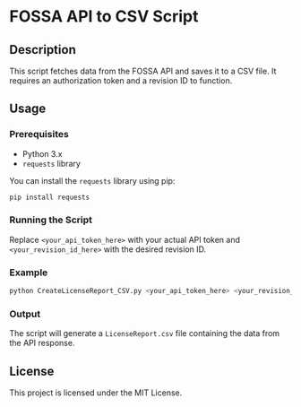 
# FOSSA API to CSV Script

## Description

This script fetches data from the FOSSA API and saves it to a CSV file. It requires an authorization token and a revision ID to function.

## Usage

### Prerequisites

- Python 3.x
- `requests` library

You can install the `requests` library using pip:

```sh
pip install requests
```

### Running the Script



Replace `<your_api_token_here>` with your actual API token and `<your_revision_id_here>` with the desired revision ID.

### Example

```sh
python CreateLicenseReport_CSV.py <your_api_token_here> <your_revision_id_here>
```

### Output

The script will generate a `LicenseReport.csv` file containing the data from the API response.


## License

This project is licensed under the MIT License.
